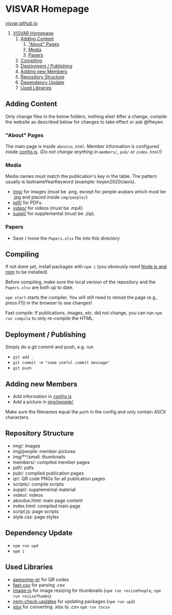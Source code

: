 # VISVAR Homepage

[visvar.github.io](https://visvar.github.io/)

1. [VISVAR Homepage](#visvar-homepage)
   1. [Adding Content](#adding-content)
      1. ["About" Pages](#about-pages)
      2. [Media](#media)
      3. [Papers](#papers)
   2. [Compiling](#compiling)
   3. [Deployment / Publishing](#deployment--publishing)
   4. [Adding new Members](#adding-new-members)
   5. [Repository Structure](#repository-structure)
   6. [Dependency Update](#dependency-update)
   7. [Used Libraries](#used-libraries)

## Adding Content

Only change files in the below folders, nothing else!
After a change, compile the website as described below for changes to take effect or ask @fheyen.

### "About" Pages

The main page is inside `aboutus.html`.
Member information is configured inside [config.js](./config.js).
*(Do not change anything in `members/`, `pub/` or `index.html`!)*

### Media

Media names must match the publication's key in the table.
The pattern usually is lastnameYearKeyword (example: heyen2020clavis).

- [img/](./img/) for images (must be .png, except for people avatars which must be .jpg and placed inside `img/people/`)
- [pdf/](./pdf/) for PDFs.
- [video/](./video/) for videos (must be .mp4).
- [suppl/](./suppl/) for supplemental (must be .zip).

### Papers

- Save / move the `Papers.xlsx` file into this directory

## Compiling

If not done yet, install packages with `npm i` (you obviously need [Node.js and npm](https://nodejs.org/en/) to be installed).

Before compiling, make sure the local version of the repository and the `Papers.xlsx` are both up to date.

`npm start` starts the compiler.
You will still need to reload the page (e.g., press F5) in the browser to see changes!

Fast compile: If publications, images, etc. did not change, you can run `npm run compile` to only re-compile the HTML.

## Deployment / Publishing

Simply do a git commit and push, e.g. run

- `git add .`
- `git commit -m "some useful commit message"`
- `git push`

## Adding new Members

- Add information in [config.js](./config.js)
- Add a picture in [img/people/](img/people/)

Make sure the filenames equal the `path` in the config and only contain ASCII characters.

## Repository Structure

- img/: images
- img/people: member pictures
- img/**/small: thumbnails
- members/: compiled member pages
- pdf/: pdfs
- pub/: compiled publication pages
- qr/: QR code PNGs for all publication pages
- scripts/: compile scripts
- suppl/: supplemental material
- video/: videos
- aboutus.html: main page content
- index.html: compiled main page
- script.js: page scripts
- style.css: page styles

## Dependency Update

- `npm run upd`
- `npm i`

## Used Libraries

- [awesome-qr](https://github.com/sumimakito/Awesome-qr.js) for QR codes
- [fast-csv](https://github.com/C2FO/fast-csv) for parsing .csv
- [image-js](https://github.com/image-js/image-js) for image resizing for thumbnails (`npm run resizePeople`, `npm run resizeThumbs`)
- [npm-check-updates](https://github.com/raineorshine/npm-check-updates) for updating packages (`npm run upd`)
- [xlsx](https://github.com/SheetJS/sheetjs) for converting .xlsx to .csv `npm run tocsv`
